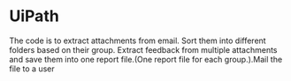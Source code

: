 # UiPath
The code is to extract attachments from email. Sort them into different folders based on their group. Extract feedback from multiple attachments and save them into one report file.(One report file for each group.).Mail the file to a user
